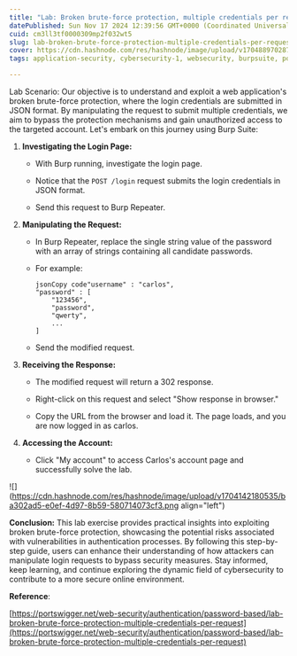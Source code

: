 ```yaml
---
title: "Lab: Broken brute-force protection, multiple credentials per request"
datePublished: Sun Nov 17 2024 12:39:56 GMT+0000 (Coordinated Universal Time)
cuid: cm3ll3tf0000309mp2f032wt5
slug: lab-broken-brute-force-protection-multiple-credentials-per-request
cover: https://cdn.hashnode.com/res/hashnode/image/upload/v1704889702870/c7859fe1-acfe-4fe5-a4c8-04c51c46280b.png
tags: application-security, cybersecurity-1, websecurity, burpsuite, portswigger, handson, brute-force

---
```


Lab Scenario: Our objective is to understand and exploit a web application's broken brute-force protection, where the login credentials are submitted in JSON format. By manipulating the request to submit multiple credentials, we aim to bypass the protection mechanisms and gain unauthorized access to the targeted account. Let's embark on this journey using Burp Suite:

1. **Investigating the Login Page:**
    
    * With Burp running, investigate the login page.
        
    * Notice that the `POST /login` request submits the login credentials in JSON format.
        
    * Send this request to Burp Repeater.
        
2. **Manipulating the Request:**
    
    * In Burp Repeater, replace the single string value of the password with an array of strings containing all candidate passwords.
        
    * For example:
        
        ```plaintext
        jsonCopy code"username" : "carlos",
        "password" : [
            "123456",
            "password",
            "qwerty",
            ...
        ]
        ```
        
    * Send the modified request.
        
3. **Receiving the Response:**
    
    * The modified request will return a 302 response.
        
    * Right-click on this request and select "Show response in browser."
        
    * Copy the URL from the browser and load it. The page loads, and you are now logged in as carlos.
        
4. **Accessing the Account:**
    
    * Click "My account" to access Carlos's account page and successfully solve the lab.
        

![](https://cdn.hashnode.com/res/hashnode/image/upload/v1704142180535/ba302ad5-e0ef-4d97-8b59-580714073cf3.png align="left")

**Conclusion:** This lab exercise provides practical insights into exploiting broken brute-force protection, showcasing the potential risks associated with vulnerabilities in authentication processes. By following this step-by-step guide, users can enhance their understanding of how attackers can manipulate login requests to bypass security measures. Stay informed, keep learning, and continue exploring the dynamic field of cybersecurity to contribute to a more secure online environment.

**Reference**:

[https://portswigger.net/web-security/authentication/password-based/lab-broken-brute-force-protection-multiple-credentials-per-request](https://portswigger.net/web-security/authentication/password-based/lab-broken-brute-force-protection-multiple-credentials-per-request)